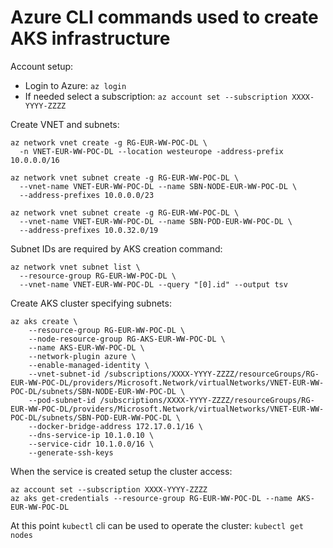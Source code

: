 # Azure CLI commands used to create AKS infrastructure

Account setup:
* Login to Azure: `az login` 
* If needed select a subscription: `az account set --subscription XXXX-YYYY-ZZZZ`

Create VNET and subnets:
```
az network vnet create -g RG-EUR-WW-POC-DL \
  -n VNET-EUR-WW-POC-DL --location westeurope -address-prefix 10.0.0.0/16

az network vnet subnet create -g RG-EUR-WW-POC-DL \
  --vnet-name VNET-EUR-WW-POC-DL --name SBN-NODE-EUR-WW-POC-DL \
  --address-prefixes 10.0.0.0/23

az network vnet subnet create -g RG-EUR-WW-POC-DL \
  --vnet-name VNET-EUR-WW-POC-DL --name SBN-POD-EUR-WW-POC-DL \
  --address-prefixes 10.0.32.0/19
```

Subnet IDs are required by AKS creation command:
```
az network vnet subnet list \
  --resource-group RG-EUR-WW-POC-DL \
  --vnet-name VNET-EUR-WW-POC-DL --query "[0].id" --output tsv
```
Create AKS cluster specifying subnets:
```
az aks create \
    --resource-group RG-EUR-WW-POC-DL \
    --node-resource-group RG-AKS-EUR-WW-POC-DL \
    --name AKS-EUR-WW-POC-DL \
    --network-plugin azure \
    --enable-managed-identity \
    --vnet-subnet-id /subscriptions/XXXX-YYYY-ZZZZ/resourceGroups/RG-EUR-WW-POC-DL/providers/Microsoft.Network/virtualNetworks/VNET-EUR-WW-POC-DL/subnets/SBN-NODE-EUR-WW-POC-DL \
    --pod-subnet-id /subscriptions/XXXX-YYYY-ZZZZ/resourceGroups/RG-EUR-WW-POC-DL/providers/Microsoft.Network/virtualNetworks/VNET-EUR-WW-POC-DL/subnets/SBN-POD-EUR-WW-POC-DL \
    --docker-bridge-address 172.17.0.1/16 \
    --dns-service-ip 10.1.0.10 \
    --service-cidr 10.1.0.0/16 \
    --generate-ssh-keys
```

When the service is created setup the cluster access:
```
az account set --subscription XXXX-YYYY-ZZZZ
az aks get-credentials --resource-group RG-EUR-WW-POC-DL --name AKS-EUR-WW-POC-DL
```
At this point `kubectl` cli can be used to operate the cluster: `kubectl get nodes`
